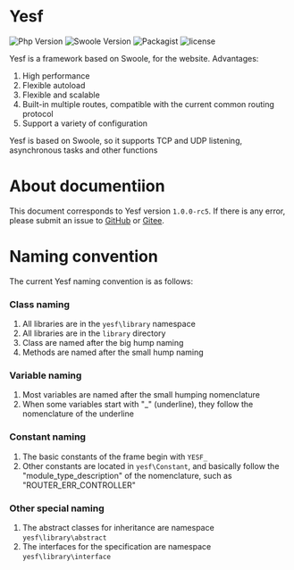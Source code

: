 # Yesf

![Php Version](https://img.shields.io/badge/php-%3E=7.1-brightgreen.svg?maxAge=2592000)
![Swoole Version](https://img.shields.io/badge/swoole-%3E=4.0-brightgreen.svg?maxAge=2592000)
![Packagist](https://img.shields.io/packagist/v/sylingd/yesf-framework.svg)
![license](https://img.shields.io/github/license/sylingd/Yesf.svg)

Yesf is a framework based on Swoole, for the website.
Advantages:

1. High performance
2. Flexible autoload
3. Flexible and scalable
4. Built-in multiple routes, compatible with the current common routing protocol
5. Support a variety of configuration

Yesf is based on Swoole, so it supports TCP and UDP listening, asynchronous tasks and other functions

# About documentiion

This document corresponds to Yesf version `1.0.0-rc5`. If there is any error, please submit an issue to [GitHub](https://github.com/sylingd/Yesf/issues/new) or [Gitee](https://gitee.com/sy/Yesf/issues/new).

# Naming convention

The current Yesf naming convention is as follows:

### Class naming
1. All libraries are in the `yesf\library` namespace
2. All libraries are in the `library` directory
3. Class are named after the big hump naming
4. Methods are named after the small hump naming

### Variable naming
1. Most variables are named after the small humping nomenclature
2. When some variables start with "_" (underline), they follow the nomenclature of the underline

### Constant naming
1. The basic constants of the frame begin with `YESF_`
2. Other constants are located in `yesf\Constant`, and basically follow the "module\_type\_description" of the nomenclature, such as "ROUTER\_ERR\_CONTROLLER"

### Other special naming
1. The abstract classes for inheritance are namespace `yesf\library\abstract`
2. The interfaces for the specification are namespace `yesf\library\interface`


